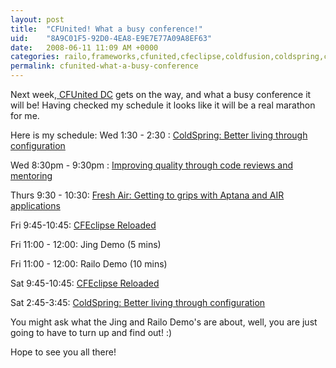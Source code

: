 ```yaml
---
layout: post
title:  "CFUnited! What a busy conference!"
uid:	"8A9C01F5-92D0-4EA8-E9E7E77A09A8EF63"
date:   2008-06-11 11:09 AM +0000
categories: railo,frameworks,cfunited,cfeclipse,coldfusion,coldspring,cfconferences,air
permalink: cfunited-what-a-busy-conference
---
```

Next week,<a href="http://cfunited.com" title="CFUnited: The Premiere ColdFusion Conference"> CFUnited DC</a> gets on the way, and what a busy conference it will be! Having checked my schedule it looks like it will be a real marathon for me. 

Here is my schedule:
Wed 1:30 - 2:30 : <a href="http://cfunited.com/go/topics/2008#topic-1599" title="CFUnited: 2008 Topics">ColdSpring: Better living through configuration</a>

Wed 8:30pm - 9:30pm : <a href="http://cfunited.com/go/topics/2008#topic-1745" title="CFUnited: 2008 Topics">Improving quality through code reviews and mentoring</a>

Thurs 9:30 - 10:30: <a href="http://cfunited.com/go/topics/2008#topic-1738" title="CFUnited: 2008 Topics">Fresh Air: Getting to grips with Aptana and AIR applications</a>

Fri 9:45-10:45: <a href="http://cfunited.com/go/topics/2008#topic-1732" title="CFUnited: 2008 Topics">CFEclipse Reloaded</a>

Fri 11:00 - 12:00: Jing Demo (5 mins)

Fri 11:00 - 12:00: Railo Demo (10 mins)

Sat 9:45-10:45: <a href="http://cfunited.com/go/topics/2008#topic-1732" title="CFUnited: 2008 Topics">CFEclipse Reloaded</a>

Sat 2:45-3:45: <a href="http://cfunited.com/go/topics/2008#topic-1599" title="CFUnited: 2008 Topics">ColdSpring: Better living through configuration</a>

You might ask what the Jing and Railo Demo's are about, well, you are just going to have to turn up and find out!  :)

Hope to see you all there!